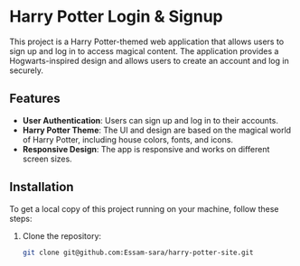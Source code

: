 # Harry Potter Login & Signup

This project is a Harry Potter-themed web application that allows users to sign up and log in to access magical content. The application provides a Hogwarts-inspired design and allows users to create an account and log in securely.

## Features

- **User Authentication**: Users can sign up and log in to their accounts.
- **Harry Potter Theme**: The UI and design are based on the magical world of Harry Potter, including house colors, fonts, and icons.
- **Responsive Design**: The app is responsive and works on different screen sizes.

## Installation

To get a local copy of this project running on your machine, follow these steps:

1. Clone the repository:
   ```bash
   git clone git@github.com:Essam-sara/harry-potter-site.git

